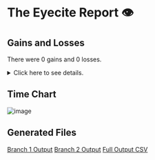 # The Eyecite Report :eye:



Gains and Losses
---------
There were 0 gains and 0 losses.

<details>
<summary>Click here to see details.</summary>

|     id     |  Gain  |  Loss  |
| ---------- | ------ | ------ |


</details>



Time Chart
---------

![image](https://raw.githubusercontent.com/freelawproject/reporters-db/artifacts/122/results/chart.png)


Generated Files
---------

[Branch 1 Output](https://raw.githubusercontent.com/freelawproject/reporters-db/artifacts/122/results/original.json)
[Branch 2 Output](https://raw.githubusercontent.com/freelawproject/reporters-db/artifacts/122/results/update.json)
[Full Output CSV ](https://raw.githubusercontent.com/freelawproject/reporters-db/artifacts/122/results/output.csv)
